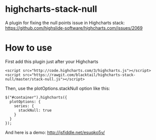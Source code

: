 # highcharts-stack-null
A plugin for fixing the null points issue in Highcharts stack: https://github.com/highslide-software/highcharts.com/issues/2069

# How to use

First add this plugin just after your Highcharts

```
<script src="http://code.highcharts.com/3/highcharts.js"></script>
<script src="https://rawgit.com/blacktail/highcharts-stack-null/master/stack-null.js"></script>
```

Then, use the plotOptions.stackNull option like this:

```
$("#container").highcharts({
  plotOptions: {
    series: {
      stackNull: true
    }
  }
});
```

And here is a demo:
http://jsfiddle.net/esuqko5v/

